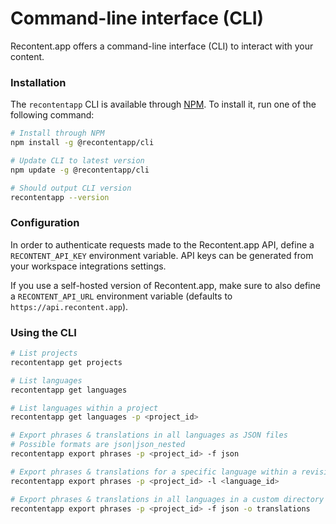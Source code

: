 # Command-line interface (CLI)

Recontent.app offers a command-line interface (CLI) to interact with your content.

### Installation

The `recontentapp` CLI is available through [NPM](https://npmjs.com/). To install it, run one of the following command:

```bash
# Install through NPM
npm install -g @recontentapp/cli

# Update CLI to latest version
npm update -g @recontentapp/cli

# Should output CLI version
recontentapp --version
```

### Configuration

In order to authenticate requests made to the Recontent.app API, define a `RECONTENT_API_KEY` environment variable. API keys can be generated from your workspace integrations settings.

If you use a self-hosted version of Recontent.app, make sure to also define a `RECONTENT_API_URL` environment variable (defaults to `https://api.recontent.app`).

### Using the CLI

```sh
# List projects
recontentapp get projects

# List languages
recontentapp get languages

# List languages within a project
recontentapp get languages -p <project_id>
```

```sh
# Export phrases & translations in all languages as JSON files
# Possible formats are json|json_nested
recontentapp export phrases -p <project_id> -f json

# Export phrases & translations for a specific language within a revision
recontentapp export phrases -p <project_id> -l <language_id>

# Export phrases & translations in all languages in a custom directory
recontentapp export phrases -p <project_id> -f json -o translations
```

